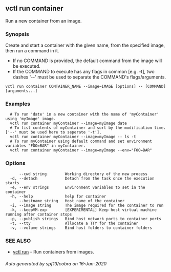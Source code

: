 ## vctl run container

Run a new container from an image.

### Synopsis

Create and start a container with the given name, from the specified image, then run a command in it.
* If no COMMAND is provided, the default command from the image will be executed.
* If the COMMAND to execute has any flags in common [e.g. -t], two dashes '--' must be used to separate the COMMAND's flags/arguments.

```
vctl run container CONTAINER_NAME --image=IMAGE [options] -- [COMMAND] [arguments...]
```

### Examples

```
  # To run 'date' in a new container with the name of 'myContainer' using 'myImage' image.
  vctl run container myContainer --image=myImage date
  # To list contents of myContainer and sort by the modification time. ['--' must be used here to seperate '-t'].
  vctl run container myContainer --image=myImage -- ls -t
  # To run myContainer using default command and set environment variables "FOO=BAR" in myContainer.
  vctl run container myContainer --image=myImage --env="FOO=BAR"
```

### Options

```
      --cwd string        Working directory of the new process
  -d, --detach            Detach from the task once the execution starts
  -e, --env strings       Environment variables to set in the container
  -h, --help              help for container
      --hostname string   Host name of the container
  -i, --image string      The image required for the container to run
  -k, --keepVM-exp        [EXPERIMENTAL] Keep host virtual machine running after container stops
  -p, --publish strings   Bind host network ports to container ports
  -t, --tty               Allocate a TTY for the container
  -v, --volume strings    Bind host folders to container folders
```

### SEE ALSO

* [vctl run](vctl_run.md)	 - Run containers from images.

###### Auto generated by spf13/cobra on 16-Jan-2020
